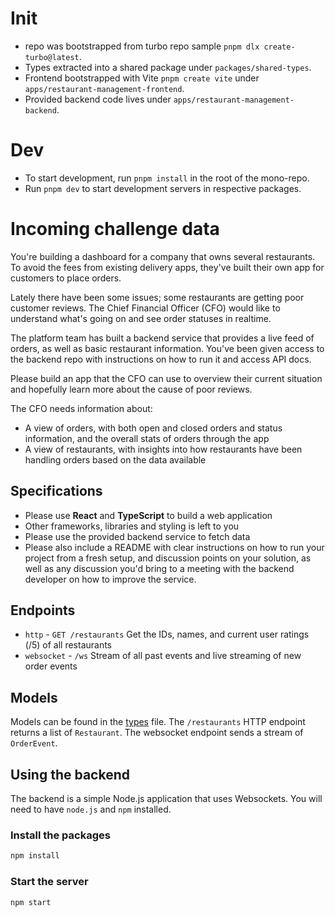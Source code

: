 # Init

- repo was bootstrapped from turbo repo sample `pnpm dlx create-turbo@latest`.
- Types extracted into a shared package under `packages/shared-types`.
- Frontend bootstrapped with Vite `pnpm create vite` under `apps/restaurant-management-frontend`.
- Provided backend code lives under `apps/restaurant-management-backend`.

# Dev

- To start development, run `pnpm install` in the root of the mono-repo.
- Run `pnpm dev` to start development servers in respective packages.

# Incoming challenge data

You're building a dashboard for a company that owns several restaurants. To avoid the fees from existing delivery apps, they've built their own app for customers to place orders.

Lately there have been some issues; some restaurants are getting poor customer reviews. The Chief Financial Officer (CFO) would like to understand what's going on and see order statuses in realtime.

The platform team has built a backend service that provides a live feed of orders, as well as basic restaurant information. You've been given access to the backend repo with instructions on how to run it and access API docs.

Please build an app that the CFO can use to overview their current situation and hopefully learn more about the cause of poor reviews.

The CFO needs information about:

- A view of orders, with both open and closed orders and status information, and the overall stats of orders through the app
- A view of restaurants, with insights into how restaurants have been handling orders based on the data available

## Specifications

- Please use **React** and **TypeScript** to build a web application
- Other frameworks, libraries and styling is left to you
- Please use the provided backend service to fetch data
- Please also include a README with clear instructions on how to run your project from a fresh setup, and discussion points on your solution, as well as any discussion you'd bring to a meeting with the backend developer on how to improve the service.

## Endpoints

- `http` - `GET /restaurants` Get the IDs, names, and current user ratings (/5) of all restaurants
- `websocket` - `/ws` Stream of all past events and live streaming of new order events

## Models

Models can be found in the [types](src/types.ts) file.
The `/restaurants` HTTP endpoint returns a list of `Restaurant`.
The websocket endpoint sends a stream of `OrderEvent`.

## Using the backend

The backend is a simple Node.js application that uses Websockets. You will need to have `node.js` and `npm` installed.

### Install the packages

```bash
npm install
```

### Start the server

```bash
npm start
```
